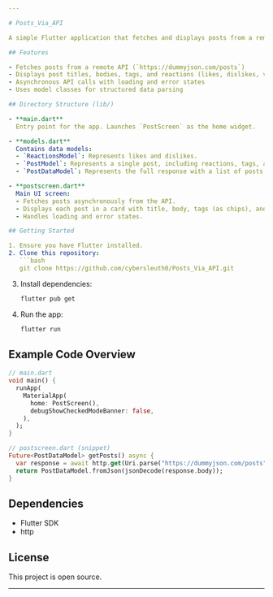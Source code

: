 ```yaml
---

# Posts_Via_API

A simple Flutter application that fetches and displays posts from a remote API using HTTP requests. The app demonstrates model parsing, asynchronous data fetching, and dynamic list rendering using Flutter widgets.

## Features

- Fetches posts from a remote API (`https://dummyjson.com/posts`)
- Displays post titles, bodies, tags, and reactions (likes, dislikes, views)
- Asynchronous API calls with loading and error states
- Uses model classes for structured data parsing

## Directory Structure (lib/)

- **main.dart**  
  Entry point for the app. Launches `PostScreen` as the home widget.

- **models.dart**  
  Contains data models:
  - `ReactionsModel`: Represents likes and dislikes.
  - `PostModel`: Represents a single post, including reactions, tags, and metadata.
  - `PostDataModel`: Represents the full response with a list of posts and pagination info.

- **postscreen.dart**  
  Main UI screen:
  - Fetches posts asynchronously from the API.
  - Displays each post in a card with title, body, tags (as chips), and reaction icons.
  - Handles loading and error states.

## Getting Started

1. Ensure you have Flutter installed.
2. Clone this repository:
   ```bash
   git clone https://github.com/cybersleuth0/Posts_Via_API.git
   ```
3. Install dependencies:
   ```bash
   flutter pub get
   ```
4. Run the app:
   ```bash
   flutter run
   ```

## Example Code Overview

```dart
// main.dart
void main() {
  runApp(
    MaterialApp(
      home: PostScreen(),
      debugShowCheckedModeBanner: false,
    ),
  );
}
```

```dart
// postscreen.dart (snippet)
Future<PostDataModel> getPosts() async {
  var response = await http.get(Uri.parse("https://dummyjson.com/posts"));
  return PostDataModel.fromJson(jsonDecode(response.body));
}
```

## Dependencies

- Flutter SDK
- http

## License

This project is open source.

---
```

